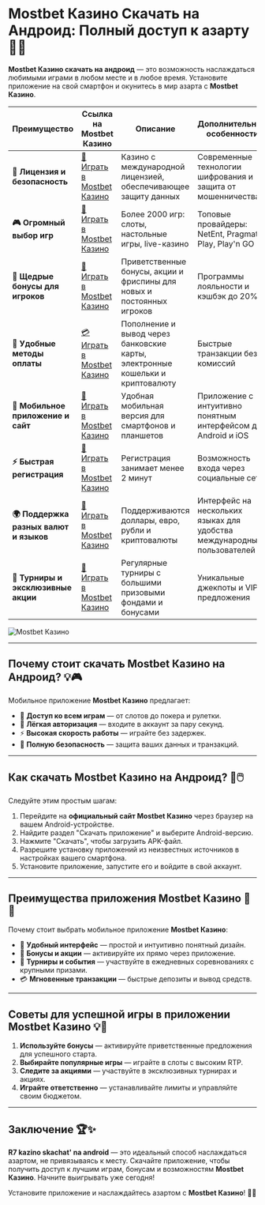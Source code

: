 # Mostbet  Казино Скачать на Андроид: Полный доступ к азарту 🎰📱

**Mostbet  Казино скачать на андроид** — это возможность наслаждаться любимыми играми в любом месте и в любое время. Установите приложение на свой смартфон и окунитесь в мир азарта с **Mostbet  Казино**.

| **Преимущество**                      | **Ссылка на Mostbet  Казино**                    | **Описание**                                       | **Дополнительные особенности**                     |
|----------------------------------------|--------------------------------------------|--------------------------------------------------|--------------------------------------------------|
| **🎰 Лицензия и безопасность**         | [💎 Играть в Mostbet  Казино](https://xf38lo22j1y0ihymst.com/1qIF) | Казино с международной лицензией, обеспечивающее защиту данных | Современные технологии шифрования и защита от мошенничества |
| **🎮 Огромный выбор игр**              | [🎉 Играть в Mostbet  Казино](https://xf38lo22j1y0ihymst.com/1qIF) | Более 2000 игр: слоты, настольные игры, live-казино | Топовые провайдеры: NetEnt, Pragmatic Play, Play'n GO |
| **🎁 Щедрые бонусы для игроков**       | [🎯 Играть в Mostbet  Казино](https://xf38lo22j1y0ihymst.com/1qIF) | Приветственные бонусы, акции и фриспины для новых и постоянных игроков | Программы лояльности и кэшбэк до 20% |
| **💸 Удобные методы оплаты**           | [💳 Играть в Mostbet  Казино](https://xf38lo22j1y0ihymst.com/1qIF) | Пополнение и вывод через банковские карты, электронные кошельки и криптовалюту | Быстрые транзакции без комиссий |
| **📱 Мобильное приложение и сайт**     | [🚀 Играть в Mostbet  Казино](https://xf38lo22j1y0ihymst.com/1qIF) | Удобная мобильная версия для смартфонов и планшетов | Приложение с интуитивно понятным интерфейсом для Android и iOS |
| **⚡ Быстрая регистрация**             | [🔑 Играть в Mostbet  Казино](https://xf38lo22j1y0ihymst.com/1qIF) | Регистрация занимает менее 2 минут | Возможность входа через социальные сети |
| **🌍 Поддержка разных валют и языков** | [💸 Играть в Mostbet  Казино](https://xf38lo22j1y0ihymst.com/1qIF) | Поддерживаются доллары, евро, рубли и криптовалюты | Интерфейс на нескольких языках для удобства международных пользователей |
| **🏅 Турниры и эксклюзивные акции**    | [🎲 Играть в Mostbet  Казино](https://xf38lo22j1y0ihymst.com/1qIF) | Регулярные турниры с большими призовыми фондами и бонусами | Уникальные джекпоты и VIP-предложения |

![Mostbet  Казино](https://mostbet.spas-extreme.ru/wp-content/uploads/mostbet-1024x521.jpg)

---

## Почему стоит скачать Mostbet  Казино на Андроид? 💡🎮

Мобильное приложение **Mostbet  Казино** предлагает:

- 🎰 **Доступ ко всем играм** — от слотов до покера и рулетки.
- 🎁 **Лёгкая авторизация** — входите в аккаунт за пару секунд.
- ⚡ **Высокая скорость работы** — играйте без задержек.
- 🔐 **Полную безопасность** — защита ваших данных и транзакций.

---

## Как скачать Mostbet  Казино на Андроид? 🚀🖱️

Следуйте этим простым шагам:

1. Перейдите на **официальный сайт Mostbet  Казино** через браузер на вашем Android-устройстве.
2. Найдите раздел "Скачать приложение" и выберите Android-версию.
3. Нажмите "Скачать", чтобы загрузить APK-файл.
4. Разрешите установку приложений из неизвестных источников в настройках вашего смартфона.
5. Установите приложение, запустите его и войдите в свой аккаунт.

---

## Преимущества приложения Mostbet  Казино 🌟📱

Почему стоит выбрать мобильное приложение **Mostbet  Казино**:

- 📱 **Удобный интерфейс** — простой и интуитивно понятный дизайн.
- 🎲 **Бонусы и акции** — активируйте их прямо через приложение.
- 🎁 **Турниры и события** — участвуйте в ежедневных соревнованиях с крупными призами.
- 💳 **Мгновенные транзакции** — быстрые депозиты и вывод средств.

---

## Советы для успешной игры в приложении Mostbet  Казино 💡🎯

1. **Используйте бонусы** — активируйте приветственные предложения для успешного старта.
2. **Выбирайте популярные игры** — играйте в слоты с высоким RTP.
3. **Следите за акциями** — участвуйте в эксклюзивных турнирах и акциях.
4. **Играйте ответственно** — устанавливайте лимиты и управляйте своим бюджетом.

---

## Заключение 🏆✨

**R7 kazino skachat' na android** — это идеальный способ наслаждаться азартом, не привязываясь к месту. Скачайте приложение, чтобы получить доступ к лучшим играм, бонусам и возможностям **Mostbet  Казино**. Начните выигрывать уже сегодня!

Установите приложение и наслаждайтесь азартом с **Mostbet  Казино**! 🎰📱
